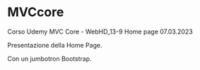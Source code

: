 # MVCcore
Corso Udemy MVC Core - WebHD_13-9 Home page
07.03.2023

Presentazione della Home Page.

Con un jumbotron Bootstrap.


